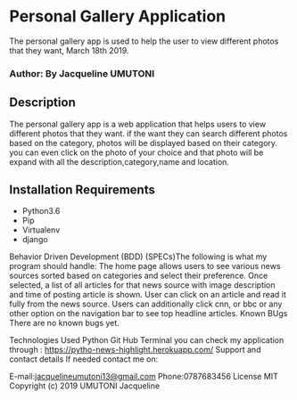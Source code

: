 # Personal Gallery Application

The personal gallery app is used to help the user to view different photos that they want, March 18th 2019.

### Author: By Jacqueline UMUTONI
## Description

The personal gallery app is a web application that helps users to view different photos that they want. if the want they can search different photos based on the category, photos will be displayed based on their category. you can even click on the photo of your choice and that photo will be expand with all the description,category,name and location. 

## Installation Requirements

* Python3.6
* Pip
* Virtualenv
* django

Behavior Driven Development (BDD)
(SPECs)The following is what my program should handle: The home page allows users to see various news sources sorted based on categories and select their preference. Once selected, a list of all articles for that news source with image description and time of posting article is shown. User can click on an article and read it fully from the news source. Users can additionally click cnn, or bbc or any other option on the navigation bar to see top headline articles. Known BUgs There are no known bugs yet.

Technologies Used
Python
Git Hub
Terminal
you can check my application through : https://pytho-news-highlight.herokuapp.com/
Support and contact details
If needed contact me on:

E-mail:jacquelineumutoni13@gmail.com
Phone:0787683456
License
MIT Copyright (c) 2019 UMUTONI Jacqueline